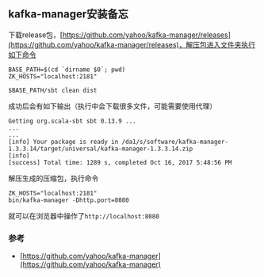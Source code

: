 ## kafka-manager安装备忘

下载release包，[https://github.com/yahoo/kafka-manager/releases](https://github.com/yahoo/kafka-manager/releases)，解压包进入文件夹执行如下命令

```
BASE_PATH=$(cd `dirname $0`; pwd)
ZK_HOSTS="localhost:2181"

$BASE_PATH/sbt clean dist
```

成功后会有如下输出（执行中会下载很多文件，可能需要使用代理）

```
Getting org.scala-sbt sbt 0.13.9 ...
...
...
[info] Your package is ready in /da1/s/software/kafka-manager-1.3.3.14/target/universal/kafka-manager-1.3.3.14.zip
[info] 
[success] Total time: 1289 s, completed Oct 16, 2017 5:48:56 PM
```

解压生成的压缩包，执行命令

```
ZK_HOSTS="localhost:2181"
bin/kafka-manager -Dhttp.port=8080
```

就可以在浏览器中操作了`http://localhost:8080`

### 参考

- [https://github.com/yahoo/kafka-manager](https://github.com/yahoo/kafka-manager)